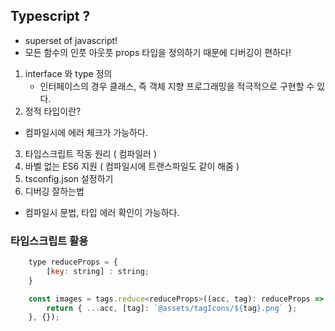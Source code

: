 ## Typescript ?
- superset of javascript!
- 모든 함수의 인풋 아웃풋 props 타입을 정의하기 때문에 디버깅이 편하다!
1. interface 와 type 정의
    - 인터페이스의 경우 클래스, 즉 객체 지향 프로그래밍을 적극적으로 구현할 수 있다.
2. 정적 타입이란?
 - 컴파일시에 에러 체크가 가능하다.
3. 타입스크립트 작동 원리 ( 컴파일러 )
4. 바벨 없는 ES6 지원 ( 컴파일시에 트랜스파일도 같이 해줌 )
5. tsconfig.json 설정하기
6. 디버깅 잘하는법
 - 컴파일시 문법, 타입 에러 확인이 가능하다.


### 타입스크립트 활용

```javascript
    type reduceProps = {
        [key: string] : string;
    }

    const images = tags.reduce<reduceProps>((acc, tag): reduceProps => {
        return { ...acc, [tag]: `@assets/tagIcons/${tag}.png` };
    }, {});
```
